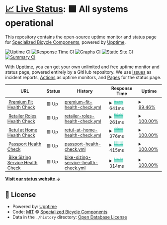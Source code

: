 # [📈 Live Status](https://SpecializedBicycles.github.io/retul-uptime-monitor): <!--live status--> **🟩 All systems operational**

This repository contains the open-source uptime monitor and status page for [Specialized Bicycle Components](https://www.specialized.com), powered by [Upptime](https://github.com/upptime/upptime).

[![Uptime CI](https://github.com/SpecializedBicycles/retul-uptime-monitor/workflows/Uptime%20CI/badge.svg)](https://github.com/SpecializedBicycles/retul-uptime-monitor/actions?query=workflow%3A%22Uptime+CI%22)
[![Response Time CI](https://github.com/SpecializedBicycles/retul-uptime-monitor/workflows/Response%20Time%20CI/badge.svg)](https://github.com/SpecializedBicycles/retul-uptime-monitor/actions?query=workflow%3A%22Response+Time+CI%22)
[![Graphs CI](https://github.com/SpecializedBicycles/retul-uptime-monitor/workflows/Graphs%20CI/badge.svg)](https://github.com/SpecializedBicycles/retul-uptime-monitor/actions?query=workflow%3A%22Graphs+CI%22)
[![Static Site CI](https://github.com/SpecializedBicycles/retul-uptime-monitor/workflows/Static%20Site%20CI/badge.svg)](https://github.com/SpecializedBicycles/retul-uptime-monitor/actions?query=workflow%3A%22Static+Site+CI%22)
[![Summary CI](https://github.com/SpecializedBicycles/retul-uptime-monitor/workflows/Summary%20CI/badge.svg)](https://github.com/SpecializedBicycles/retul-uptime-monitor/actions?query=workflow%3A%22Summary+CI%22)

With [Upptime](https://upptime.js.org), you can get your own unlimited and free uptime monitor and status page, powered entirely by a GitHub repository. We use [Issues](https://github.com/SpecializedBicycles/retul-uptime-monitor/issues) as incident reports, [Actions](https://github.com/SpecializedBicycles/retul-uptime-monitor/actions) as uptime monitors, and [Pages](https://SpecializedBicycles.github.io/retul-uptime-monitor) for the status page.

<!--start: status pages-->
<!-- This summary is generated by Upptime (https://github.com/upptime/upptime) -->
<!-- Do not edit this manually, your changes will be overwritten -->
<!-- prettier-ignore -->
| URL | Status | History | Response Time | Uptime |
| --- | ------ | ------- | ------------- | ------ |
| <img alt="" src="https://icons.duckduckgo.com/ip3/api.production.retul.com.ico" height="13"> [Premium Fit Health Check](https://api.production.retul.com/premium-fit-service/health_check/) | 🟩 Up | [premium-fit-health-check.yml](https://github.com/SpecializedBicycles/retul-uptime-monitor/commits/HEAD/history/premium-fit-health-check.yml) | <details><summary><img alt="Response time graph" src="./graphs/premium-fit-health-check/response-time-week.png" height="20"> 641ms</summary><br><a href="https://SpecializedBicycles.github.io/retul-uptime-monitor/history/premium-fit-health-check"><img alt="Response time 641" src="https://img.shields.io/endpoint?url=https%3A%2F%2Fraw.githubusercontent.com%2FSpecializedBicycles%2Fretul-uptime-monitor%2FHEAD%2Fapi%2Fpremium-fit-health-check%2Fresponse-time.json"></a><br><a href="https://SpecializedBicycles.github.io/retul-uptime-monitor/history/premium-fit-health-check"><img alt="24-hour response time 642" src="https://img.shields.io/endpoint?url=https%3A%2F%2Fraw.githubusercontent.com%2FSpecializedBicycles%2Fretul-uptime-monitor%2FHEAD%2Fapi%2Fpremium-fit-health-check%2Fresponse-time-day.json"></a><br><a href="https://SpecializedBicycles.github.io/retul-uptime-monitor/history/premium-fit-health-check"><img alt="7-day response time 641" src="https://img.shields.io/endpoint?url=https%3A%2F%2Fraw.githubusercontent.com%2FSpecializedBicycles%2Fretul-uptime-monitor%2FHEAD%2Fapi%2Fpremium-fit-health-check%2Fresponse-time-week.json"></a><br><a href="https://SpecializedBicycles.github.io/retul-uptime-monitor/history/premium-fit-health-check"><img alt="30-day response time 641" src="https://img.shields.io/endpoint?url=https%3A%2F%2Fraw.githubusercontent.com%2FSpecializedBicycles%2Fretul-uptime-monitor%2FHEAD%2Fapi%2Fpremium-fit-health-check%2Fresponse-time-month.json"></a><br><a href="https://SpecializedBicycles.github.io/retul-uptime-monitor/history/premium-fit-health-check"><img alt="1-year response time 641" src="https://img.shields.io/endpoint?url=https%3A%2F%2Fraw.githubusercontent.com%2FSpecializedBicycles%2Fretul-uptime-monitor%2FHEAD%2Fapi%2Fpremium-fit-health-check%2Fresponse-time-year.json"></a></details> | <details><summary><a href="https://SpecializedBicycles.github.io/retul-uptime-monitor/history/premium-fit-health-check">99.46%</a></summary><a href="https://SpecializedBicycles.github.io/retul-uptime-monitor/history/premium-fit-health-check"><img alt="All-time uptime 99.46%" src="https://img.shields.io/endpoint?url=https%3A%2F%2Fraw.githubusercontent.com%2FSpecializedBicycles%2Fretul-uptime-monitor%2FHEAD%2Fapi%2Fpremium-fit-health-check%2Fuptime.json"></a><br><a href="https://SpecializedBicycles.github.io/retul-uptime-monitor/history/premium-fit-health-check"><img alt="24-hour uptime 100.00%" src="https://img.shields.io/endpoint?url=https%3A%2F%2Fraw.githubusercontent.com%2FSpecializedBicycles%2Fretul-uptime-monitor%2FHEAD%2Fapi%2Fpremium-fit-health-check%2Fuptime-day.json"></a><br><a href="https://SpecializedBicycles.github.io/retul-uptime-monitor/history/premium-fit-health-check"><img alt="7-day uptime 99.46%" src="https://img.shields.io/endpoint?url=https%3A%2F%2Fraw.githubusercontent.com%2FSpecializedBicycles%2Fretul-uptime-monitor%2FHEAD%2Fapi%2Fpremium-fit-health-check%2Fuptime-week.json"></a><br><a href="https://SpecializedBicycles.github.io/retul-uptime-monitor/history/premium-fit-health-check"><img alt="30-day uptime 99.46%" src="https://img.shields.io/endpoint?url=https%3A%2F%2Fraw.githubusercontent.com%2FSpecializedBicycles%2Fretul-uptime-monitor%2FHEAD%2Fapi%2Fpremium-fit-health-check%2Fuptime-month.json"></a><br><a href="https://SpecializedBicycles.github.io/retul-uptime-monitor/history/premium-fit-health-check"><img alt="1-year uptime 99.46%" src="https://img.shields.io/endpoint?url=https%3A%2F%2Fraw.githubusercontent.com%2FSpecializedBicycles%2Fretul-uptime-monitor%2FHEAD%2Fapi%2Fpremium-fit-health-check%2Fuptime-year.json"></a></details>
| <img alt="" src="https://icons.duckduckgo.com/ip3/api.production.retul.com.ico" height="13"> [Retailer Roles Health Check](https://api.production.retul.com/retailer-roles-service/health_check/) | 🟩 Up | [retailer-roles-health-check.yml](https://github.com/SpecializedBicycles/retul-uptime-monitor/commits/HEAD/history/retailer-roles-health-check.yml) | <details><summary><img alt="Response time graph" src="./graphs/retailer-roles-health-check/response-time-week.png" height="20"> 261ms</summary><br><a href="https://SpecializedBicycles.github.io/retul-uptime-monitor/history/retailer-roles-health-check"><img alt="Response time 261" src="https://img.shields.io/endpoint?url=https%3A%2F%2Fraw.githubusercontent.com%2FSpecializedBicycles%2Fretul-uptime-monitor%2FHEAD%2Fapi%2Fretailer-roles-health-check%2Fresponse-time.json"></a><br><a href="https://SpecializedBicycles.github.io/retul-uptime-monitor/history/retailer-roles-health-check"><img alt="24-hour response time 250" src="https://img.shields.io/endpoint?url=https%3A%2F%2Fraw.githubusercontent.com%2FSpecializedBicycles%2Fretul-uptime-monitor%2FHEAD%2Fapi%2Fretailer-roles-health-check%2Fresponse-time-day.json"></a><br><a href="https://SpecializedBicycles.github.io/retul-uptime-monitor/history/retailer-roles-health-check"><img alt="7-day response time 261" src="https://img.shields.io/endpoint?url=https%3A%2F%2Fraw.githubusercontent.com%2FSpecializedBicycles%2Fretul-uptime-monitor%2FHEAD%2Fapi%2Fretailer-roles-health-check%2Fresponse-time-week.json"></a><br><a href="https://SpecializedBicycles.github.io/retul-uptime-monitor/history/retailer-roles-health-check"><img alt="30-day response time 261" src="https://img.shields.io/endpoint?url=https%3A%2F%2Fraw.githubusercontent.com%2FSpecializedBicycles%2Fretul-uptime-monitor%2FHEAD%2Fapi%2Fretailer-roles-health-check%2Fresponse-time-month.json"></a><br><a href="https://SpecializedBicycles.github.io/retul-uptime-monitor/history/retailer-roles-health-check"><img alt="1-year response time 261" src="https://img.shields.io/endpoint?url=https%3A%2F%2Fraw.githubusercontent.com%2FSpecializedBicycles%2Fretul-uptime-monitor%2FHEAD%2Fapi%2Fretailer-roles-health-check%2Fresponse-time-year.json"></a></details> | <details><summary><a href="https://SpecializedBicycles.github.io/retul-uptime-monitor/history/retailer-roles-health-check">100.00%</a></summary><a href="https://SpecializedBicycles.github.io/retul-uptime-monitor/history/retailer-roles-health-check"><img alt="All-time uptime 100.00%" src="https://img.shields.io/endpoint?url=https%3A%2F%2Fraw.githubusercontent.com%2FSpecializedBicycles%2Fretul-uptime-monitor%2FHEAD%2Fapi%2Fretailer-roles-health-check%2Fuptime.json"></a><br><a href="https://SpecializedBicycles.github.io/retul-uptime-monitor/history/retailer-roles-health-check"><img alt="24-hour uptime 100.00%" src="https://img.shields.io/endpoint?url=https%3A%2F%2Fraw.githubusercontent.com%2FSpecializedBicycles%2Fretul-uptime-monitor%2FHEAD%2Fapi%2Fretailer-roles-health-check%2Fuptime-day.json"></a><br><a href="https://SpecializedBicycles.github.io/retul-uptime-monitor/history/retailer-roles-health-check"><img alt="7-day uptime 100.00%" src="https://img.shields.io/endpoint?url=https%3A%2F%2Fraw.githubusercontent.com%2FSpecializedBicycles%2Fretul-uptime-monitor%2FHEAD%2Fapi%2Fretailer-roles-health-check%2Fuptime-week.json"></a><br><a href="https://SpecializedBicycles.github.io/retul-uptime-monitor/history/retailer-roles-health-check"><img alt="30-day uptime 100.00%" src="https://img.shields.io/endpoint?url=https%3A%2F%2Fraw.githubusercontent.com%2FSpecializedBicycles%2Fretul-uptime-monitor%2FHEAD%2Fapi%2Fretailer-roles-health-check%2Fuptime-month.json"></a><br><a href="https://SpecializedBicycles.github.io/retul-uptime-monitor/history/retailer-roles-health-check"><img alt="1-year uptime 100.00%" src="https://img.shields.io/endpoint?url=https%3A%2F%2Fraw.githubusercontent.com%2FSpecializedBicycles%2Fretul-uptime-monitor%2FHEAD%2Fapi%2Fretailer-roles-health-check%2Fuptime-year.json"></a></details>
| <img alt="" src="https://icons.duckduckgo.com/ip3/api.production.retul.com.ico" height="13"> [Retul at Home Health Check](https://api.production.retul.com/retul-at-home-service/health_check/) | 🟩 Up | [retul-at-home-health-check.yml](https://github.com/SpecializedBicycles/retul-uptime-monitor/commits/HEAD/history/retul-at-home-health-check.yml) | <details><summary><img alt="Response time graph" src="./graphs/retul-at-home-health-check/response-time-week.png" height="20"> 376ms</summary><br><a href="https://SpecializedBicycles.github.io/retul-uptime-monitor/history/retul-at-home-health-check"><img alt="Response time 376" src="https://img.shields.io/endpoint?url=https%3A%2F%2Fraw.githubusercontent.com%2FSpecializedBicycles%2Fretul-uptime-monitor%2FHEAD%2Fapi%2Fretul-at-home-health-check%2Fresponse-time.json"></a><br><a href="https://SpecializedBicycles.github.io/retul-uptime-monitor/history/retul-at-home-health-check"><img alt="24-hour response time 384" src="https://img.shields.io/endpoint?url=https%3A%2F%2Fraw.githubusercontent.com%2FSpecializedBicycles%2Fretul-uptime-monitor%2FHEAD%2Fapi%2Fretul-at-home-health-check%2Fresponse-time-day.json"></a><br><a href="https://SpecializedBicycles.github.io/retul-uptime-monitor/history/retul-at-home-health-check"><img alt="7-day response time 376" src="https://img.shields.io/endpoint?url=https%3A%2F%2Fraw.githubusercontent.com%2FSpecializedBicycles%2Fretul-uptime-monitor%2FHEAD%2Fapi%2Fretul-at-home-health-check%2Fresponse-time-week.json"></a><br><a href="https://SpecializedBicycles.github.io/retul-uptime-monitor/history/retul-at-home-health-check"><img alt="30-day response time 376" src="https://img.shields.io/endpoint?url=https%3A%2F%2Fraw.githubusercontent.com%2FSpecializedBicycles%2Fretul-uptime-monitor%2FHEAD%2Fapi%2Fretul-at-home-health-check%2Fresponse-time-month.json"></a><br><a href="https://SpecializedBicycles.github.io/retul-uptime-monitor/history/retul-at-home-health-check"><img alt="1-year response time 376" src="https://img.shields.io/endpoint?url=https%3A%2F%2Fraw.githubusercontent.com%2FSpecializedBicycles%2Fretul-uptime-monitor%2FHEAD%2Fapi%2Fretul-at-home-health-check%2Fresponse-time-year.json"></a></details> | <details><summary><a href="https://SpecializedBicycles.github.io/retul-uptime-monitor/history/retul-at-home-health-check">100.00%</a></summary><a href="https://SpecializedBicycles.github.io/retul-uptime-monitor/history/retul-at-home-health-check"><img alt="All-time uptime 100.00%" src="https://img.shields.io/endpoint?url=https%3A%2F%2Fraw.githubusercontent.com%2FSpecializedBicycles%2Fretul-uptime-monitor%2FHEAD%2Fapi%2Fretul-at-home-health-check%2Fuptime.json"></a><br><a href="https://SpecializedBicycles.github.io/retul-uptime-monitor/history/retul-at-home-health-check"><img alt="24-hour uptime 100.00%" src="https://img.shields.io/endpoint?url=https%3A%2F%2Fraw.githubusercontent.com%2FSpecializedBicycles%2Fretul-uptime-monitor%2FHEAD%2Fapi%2Fretul-at-home-health-check%2Fuptime-day.json"></a><br><a href="https://SpecializedBicycles.github.io/retul-uptime-monitor/history/retul-at-home-health-check"><img alt="7-day uptime 100.00%" src="https://img.shields.io/endpoint?url=https%3A%2F%2Fraw.githubusercontent.com%2FSpecializedBicycles%2Fretul-uptime-monitor%2FHEAD%2Fapi%2Fretul-at-home-health-check%2Fuptime-week.json"></a><br><a href="https://SpecializedBicycles.github.io/retul-uptime-monitor/history/retul-at-home-health-check"><img alt="30-day uptime 100.00%" src="https://img.shields.io/endpoint?url=https%3A%2F%2Fraw.githubusercontent.com%2FSpecializedBicycles%2Fretul-uptime-monitor%2FHEAD%2Fapi%2Fretul-at-home-health-check%2Fuptime-month.json"></a><br><a href="https://SpecializedBicycles.github.io/retul-uptime-monitor/history/retul-at-home-health-check"><img alt="1-year uptime 100.00%" src="https://img.shields.io/endpoint?url=https%3A%2F%2Fraw.githubusercontent.com%2FSpecializedBicycles%2Fretul-uptime-monitor%2FHEAD%2Fapi%2Fretul-at-home-health-check%2Fuptime-year.json"></a></details>
| <img alt="" src="https://icons.duckduckgo.com/ip3/api.production.retul.com.ico" height="13"> [Passport Health Check](https://api.production.retul.com/passport-service/health_check/) | 🟩 Up | [passport-health-check.yml](https://github.com/SpecializedBicycles/retul-uptime-monitor/commits/HEAD/history/passport-health-check.yml) | <details><summary><img alt="Response time graph" src="./graphs/passport-health-check/response-time-week.png" height="20"> 415ms</summary><br><a href="https://SpecializedBicycles.github.io/retul-uptime-monitor/history/passport-health-check"><img alt="Response time 415" src="https://img.shields.io/endpoint?url=https%3A%2F%2Fraw.githubusercontent.com%2FSpecializedBicycles%2Fretul-uptime-monitor%2FHEAD%2Fapi%2Fpassport-health-check%2Fresponse-time.json"></a><br><a href="https://SpecializedBicycles.github.io/retul-uptime-monitor/history/passport-health-check"><img alt="24-hour response time 410" src="https://img.shields.io/endpoint?url=https%3A%2F%2Fraw.githubusercontent.com%2FSpecializedBicycles%2Fretul-uptime-monitor%2FHEAD%2Fapi%2Fpassport-health-check%2Fresponse-time-day.json"></a><br><a href="https://SpecializedBicycles.github.io/retul-uptime-monitor/history/passport-health-check"><img alt="7-day response time 415" src="https://img.shields.io/endpoint?url=https%3A%2F%2Fraw.githubusercontent.com%2FSpecializedBicycles%2Fretul-uptime-monitor%2FHEAD%2Fapi%2Fpassport-health-check%2Fresponse-time-week.json"></a><br><a href="https://SpecializedBicycles.github.io/retul-uptime-monitor/history/passport-health-check"><img alt="30-day response time 415" src="https://img.shields.io/endpoint?url=https%3A%2F%2Fraw.githubusercontent.com%2FSpecializedBicycles%2Fretul-uptime-monitor%2FHEAD%2Fapi%2Fpassport-health-check%2Fresponse-time-month.json"></a><br><a href="https://SpecializedBicycles.github.io/retul-uptime-monitor/history/passport-health-check"><img alt="1-year response time 415" src="https://img.shields.io/endpoint?url=https%3A%2F%2Fraw.githubusercontent.com%2FSpecializedBicycles%2Fretul-uptime-monitor%2FHEAD%2Fapi%2Fpassport-health-check%2Fresponse-time-year.json"></a></details> | <details><summary><a href="https://SpecializedBicycles.github.io/retul-uptime-monitor/history/passport-health-check">100.00%</a></summary><a href="https://SpecializedBicycles.github.io/retul-uptime-monitor/history/passport-health-check"><img alt="All-time uptime 100.00%" src="https://img.shields.io/endpoint?url=https%3A%2F%2Fraw.githubusercontent.com%2FSpecializedBicycles%2Fretul-uptime-monitor%2FHEAD%2Fapi%2Fpassport-health-check%2Fuptime.json"></a><br><a href="https://SpecializedBicycles.github.io/retul-uptime-monitor/history/passport-health-check"><img alt="24-hour uptime 100.00%" src="https://img.shields.io/endpoint?url=https%3A%2F%2Fraw.githubusercontent.com%2FSpecializedBicycles%2Fretul-uptime-monitor%2FHEAD%2Fapi%2Fpassport-health-check%2Fuptime-day.json"></a><br><a href="https://SpecializedBicycles.github.io/retul-uptime-monitor/history/passport-health-check"><img alt="7-day uptime 100.00%" src="https://img.shields.io/endpoint?url=https%3A%2F%2Fraw.githubusercontent.com%2FSpecializedBicycles%2Fretul-uptime-monitor%2FHEAD%2Fapi%2Fpassport-health-check%2Fuptime-week.json"></a><br><a href="https://SpecializedBicycles.github.io/retul-uptime-monitor/history/passport-health-check"><img alt="30-day uptime 100.00%" src="https://img.shields.io/endpoint?url=https%3A%2F%2Fraw.githubusercontent.com%2FSpecializedBicycles%2Fretul-uptime-monitor%2FHEAD%2Fapi%2Fpassport-health-check%2Fuptime-month.json"></a><br><a href="https://SpecializedBicycles.github.io/retul-uptime-monitor/history/passport-health-check"><img alt="1-year uptime 100.00%" src="https://img.shields.io/endpoint?url=https%3A%2F%2Fraw.githubusercontent.com%2FSpecializedBicycles%2Fretul-uptime-monitor%2FHEAD%2Fapi%2Fpassport-health-check%2Fuptime-year.json"></a></details>
| <img alt="" src="https://icons.duckduckgo.com/ip3/api.production.retul.com.ico" height="13"> [Bike Sizing Service Health Check](https://api.production.retul.com/bike-sizing-service/health_check/) | 🟩 Up | [bike-sizing-service-health-check.yml](https://github.com/SpecializedBicycles/retul-uptime-monitor/commits/HEAD/history/bike-sizing-service-health-check.yml) | <details><summary><img alt="Response time graph" src="./graphs/bike-sizing-service-health-check/response-time-week.png" height="20"> 314ms</summary><br><a href="https://SpecializedBicycles.github.io/retul-uptime-monitor/history/bike-sizing-service-health-check"><img alt="Response time 313" src="https://img.shields.io/endpoint?url=https%3A%2F%2Fraw.githubusercontent.com%2FSpecializedBicycles%2Fretul-uptime-monitor%2FHEAD%2Fapi%2Fbike-sizing-service-health-check%2Fresponse-time.json"></a><br><a href="https://SpecializedBicycles.github.io/retul-uptime-monitor/history/bike-sizing-service-health-check"><img alt="24-hour response time 317" src="https://img.shields.io/endpoint?url=https%3A%2F%2Fraw.githubusercontent.com%2FSpecializedBicycles%2Fretul-uptime-monitor%2FHEAD%2Fapi%2Fbike-sizing-service-health-check%2Fresponse-time-day.json"></a><br><a href="https://SpecializedBicycles.github.io/retul-uptime-monitor/history/bike-sizing-service-health-check"><img alt="7-day response time 314" src="https://img.shields.io/endpoint?url=https%3A%2F%2Fraw.githubusercontent.com%2FSpecializedBicycles%2Fretul-uptime-monitor%2FHEAD%2Fapi%2Fbike-sizing-service-health-check%2Fresponse-time-week.json"></a><br><a href="https://SpecializedBicycles.github.io/retul-uptime-monitor/history/bike-sizing-service-health-check"><img alt="30-day response time 313" src="https://img.shields.io/endpoint?url=https%3A%2F%2Fraw.githubusercontent.com%2FSpecializedBicycles%2Fretul-uptime-monitor%2FHEAD%2Fapi%2Fbike-sizing-service-health-check%2Fresponse-time-month.json"></a><br><a href="https://SpecializedBicycles.github.io/retul-uptime-monitor/history/bike-sizing-service-health-check"><img alt="1-year response time 313" src="https://img.shields.io/endpoint?url=https%3A%2F%2Fraw.githubusercontent.com%2FSpecializedBicycles%2Fretul-uptime-monitor%2FHEAD%2Fapi%2Fbike-sizing-service-health-check%2Fresponse-time-year.json"></a></details> | <details><summary><a href="https://SpecializedBicycles.github.io/retul-uptime-monitor/history/bike-sizing-service-health-check">100.00%</a></summary><a href="https://SpecializedBicycles.github.io/retul-uptime-monitor/history/bike-sizing-service-health-check"><img alt="All-time uptime 100.00%" src="https://img.shields.io/endpoint?url=https%3A%2F%2Fraw.githubusercontent.com%2FSpecializedBicycles%2Fretul-uptime-monitor%2FHEAD%2Fapi%2Fbike-sizing-service-health-check%2Fuptime.json"></a><br><a href="https://SpecializedBicycles.github.io/retul-uptime-monitor/history/bike-sizing-service-health-check"><img alt="24-hour uptime 100.00%" src="https://img.shields.io/endpoint?url=https%3A%2F%2Fraw.githubusercontent.com%2FSpecializedBicycles%2Fretul-uptime-monitor%2FHEAD%2Fapi%2Fbike-sizing-service-health-check%2Fuptime-day.json"></a><br><a href="https://SpecializedBicycles.github.io/retul-uptime-monitor/history/bike-sizing-service-health-check"><img alt="7-day uptime 100.00%" src="https://img.shields.io/endpoint?url=https%3A%2F%2Fraw.githubusercontent.com%2FSpecializedBicycles%2Fretul-uptime-monitor%2FHEAD%2Fapi%2Fbike-sizing-service-health-check%2Fuptime-week.json"></a><br><a href="https://SpecializedBicycles.github.io/retul-uptime-monitor/history/bike-sizing-service-health-check"><img alt="30-day uptime 100.00%" src="https://img.shields.io/endpoint?url=https%3A%2F%2Fraw.githubusercontent.com%2FSpecializedBicycles%2Fretul-uptime-monitor%2FHEAD%2Fapi%2Fbike-sizing-service-health-check%2Fuptime-month.json"></a><br><a href="https://SpecializedBicycles.github.io/retul-uptime-monitor/history/bike-sizing-service-health-check"><img alt="1-year uptime 100.00%" src="https://img.shields.io/endpoint?url=https%3A%2F%2Fraw.githubusercontent.com%2FSpecializedBicycles%2Fretul-uptime-monitor%2FHEAD%2Fapi%2Fbike-sizing-service-health-check%2Fuptime-year.json"></a></details>

<!--end: status pages-->

[**Visit our status website →**](https://SpecializedBicycles.github.io/retul-uptime-monitor)

## 📄 License

- Powered by: [Upptime](https://github.com/upptime/upptime)
- Code: [MIT](./LICENSE) © [Specialized Bicycle Components](https://www.specialized.com)
- Data in the `./history` directory: [Open Database License](https://opendatacommons.org/licenses/odbl/1-0/)
